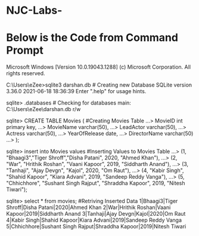 # NJC-Labs-


# Below is the Code from Command Prompt

Microsoft Windows [Version 10.0.19043.1288]
(c) Microsoft Corporation. All rights reserved.

C:\Users\eZee>sqlite3 darshan.db                  # Creating new Database
SQLite version 3.36.0 2021-06-18 18:36:39
Enter ".help" for usage hints.


sqlite> .databases                                # Checking for databases
main: C:\Users\eZee\darshan.db r/w


sqlite> CREATE TABLE Movies (                     #Creating Movies Table
   ...> MovieID int primary key,
   ...> MovieName varchar(50),
   ...> LeadActor varchar(50),
   ...> Actress varchar(50),
   ...> YearOfRelease date,
   ...> DirectorName varchar(50)
   ...> );
   
   
sqlite> insert into Movies values                                                                     #Inserting Values to Movies Table
   ...> (1, "Bhaagi3","Tiger Shroff","Disha Patani", 2020, "Ahmed Khan"),
   ...> (2, "War", "Hrithik Roshan", "Vaani Kapoor", 2019, "Siddharth Anand"),
   ...> (3, "Tanhaji", "Ajay Devgn", "Kajol", 2020, "Om Raut"),
   ...> (4, "Kabir Singh", "Shahid Kapoor", "Kiara Advani", 2019, "Sandeep Reddy Vanga"),
   ...> (5, "Chhichhore", "Sushant Singh Rajput", "Shraddha Kapoor", 2019, "Nitesh Tiwari");
   
   
sqlite> select * from movies;                                                 #Retriving Inserted Data
1|Bhaagi3|Tiger Shroff|Disha Patani|2020|Ahmed Khan
2|War|Hrithik Roshan|Vaani Kapoor|2019|Siddharth Anand
3|Tanhaji|Ajay Devgn|Kajol|2020|Om Raut
4|Kabir Singh|Shahid Kapoor|Kiara Advani|2019|Sandeep Reddy Vanga
5|Chhichhore|Sushant Singh Rajput|Shraddha Kapoor|2019|Nitesh Tiwari
